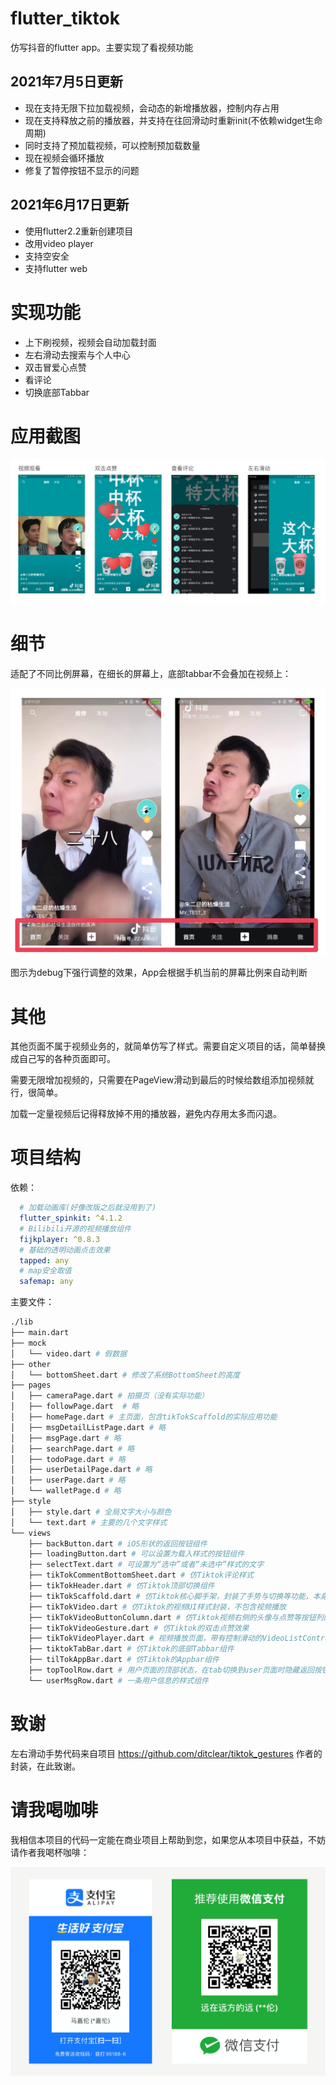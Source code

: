 # flutter_tiktok

仿写抖音的flutter app。主要实现了看视频功能  

## 2021年7月5日更新
- 现在支持无限下拉加载视频，会动态的新增播放器，控制内存占用
- 现在支持释放之前的播放器，并支持在往回滑动时重新init(不依赖widget生命周期)
- 同时支持了预加载视频，可以控制预加载数量
- 现在视频会循环播放
- 修复了暂停按钮不显示的问题

## 2021年6月17日更新
- 使用flutter2.2重新创建项目
- 改用video player
- 支持空安全
- 支持flutter web

# 实现功能

- 上下刷视频，视频会自动加载封面
- 左右滑动去搜索与个人中心
- 双击冒爱心点赞
- 看评论
- 切换底部Tabbar


# 应用截图

![截图1](./screenshot.png)

# 细节

适配了不同比例屏幕，在细长的屏幕上，底部tabbar不会叠加在视频上：


![截图1](./screen.png)

图示为debug下强行调整的效果，App会根据手机当前的屏幕比例来自动判断


# 其他

其他页面不属于视频业务的，就简单仿写了样式。需要自定义项目的话，简单替换成自己写的各种页面即可。  

需要无限增加视频的，只需要在PageView滑动到最后的时候给数组添加视频就行，很简单。  

加载一定量视频后记得释放掉不用的播放器，避免内存用太多而闪退。

# 项目结构


依赖：
```yaml
  # 加载动画库(好像改版之后就没用到了)
  flutter_spinkit: ^4.1.2
  # Bilibili开源的视频播放组件
  fijkplayer: ^0.8.3
  # 基础的透明动画点击效果
  tapped: any
  # map安全取值
  safemap: any
```
主要文件：
```bash
./lib
├── main.dart
├── mock
│   └── video.dart # 假数据
├── other
│   └── bottomSheet.dart # 修改了系统BottomSheet的高度
├── pages
│   ├── cameraPage.dart # 拍摄页（没有实际功能）
│   ├── followPage.dart  # 略
│   ├── homePage.dart # 主页面，包含tikTokScaffold的实际应用功能
│   ├── msgDetailListPage.dart # 略
│   ├── msgPage.dart # 略
│   ├── searchPage.dart # 略
│   ├── todoPage.dart # 略
│   ├── userDetailPage.dart # 略
│   ├── userPage.dart # 略
│   └── walletPage.d # 略
├── style
│   ├── style.dart # 全局文字大小与颜色
│   └── text.dart # 主要的几个文字样式
└── views
    ├── backButton.dart # iOS形状的返回按钮组件
    ├── loadingButton.dart # 可以设置为载入样式的按钮组件
    ├── selectText.dart # 可设置为“选中”或者“未选中”样式的文字
    ├── tikTokCommentBottomSheet.dart # 仿Tiktok评论样式
    ├── tikTokHeader.dart # 仿Tiktok顶部切换组件
    ├── tikTokScaffold.dart # 仿Tiktok核心脚手架，封装了手势与切换等功能，本身不包含UI内容
    ├── tikTokVideo.dart # 仿Tiktok的视频UI样式封装，不包含视频播放
    ├── tikTokVideoButtonColumn.dart # 仿Tiktok视频右侧的头像与点赞等按钮列的组件
    ├── tikTokVideoGesture.dart # 仿Tiktok的双击点赞效果
    ├── tikTokVideoPlayer.dart # 视频播放页面，带有控制滑动的VideoListController类
    ├── tiktokTabBar.dart # 仿Tiktok的底部Tabbar组件
    ├── tilTokAppBar.dart # 仿Tiktok的Appbar组件
    ├── topToolRow.dart # 用户页面的顶部状态，在tab切换到user页面时隐藏返回按钮
    └── userMsgRow.dart # 一条用户信息的样式组件
```

# 致谢

左右滑动手势代码来自项目 https://github.com/ditclear/tiktok_gestures 作者的封装，在此致谢。

# 请我喝咖啡

我相信本项目的代码一定能在商业项目上帮助到您，如果您从本项目中获益，不妨请作者我喝杯咖啡：

![请我喝咖啡](./pay.png)
